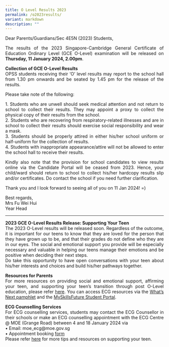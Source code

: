 ```yaml
---
title: O Level Results 2023
permalink: /o2023results/
variant: markdown
description: ""
---
```

<div align="justify">
	
<p>Dear Parents/Guardians/Sec 4E5N (2023) Students,</p>

<p>The results of the 2023 Singapore-Cambridge General Certificate of Education Ordinary Level (GCE O-Level) examination will be released on <strong>Thursday, 11 January 2024, 2.00pm</strong>.</p>

<p><b>Collection of GCE O-Level Results</b><br>
OPSS students receiving their ‘O’ level results may report to the school hall from 1.30 pm onwards and be seated by 1.45 pm for the release of the results.</p>

<p>Please take note of the following:</p>

<p>1.	Students who are unwell should seek medical attention and not return to school to collect their results.  They may appoint a proxy to collect the physical copy of their results from the school.<br>
2.	Students who are recovering from respiratory-related illnesses and are in school to collect their results should exercise social responsibility and wear a mask.<br>
3.	Students should be properly attired in either his/her school uniform or half-uniform for the collection of results.<br>
4.	Students with inappropriate appearance/attire will not be allowed to enter the school hall to receive their results.</p>


<p>Kindly also note that the provision for school candidates to view results online via the Candidate Portal will be ceased from 2023. Hence, your child/ward should return to school to collect his/her hardcopy results slip and/or certificates. Do contact the school if you need further clarification.</p>

<p>Thank you and I look forward to seeing all of you on 11 Jan 2024! =)</p>

<p>Best regards,<br>
Mrs Fu Wei Hui<br>
Year Head</p>
	
<hr>
	
<p><b>2023 GCE O-Level Results Release: Supporting Your Teen</b><br>
The 2023 O-Level results will be released soon. Regardless of the outcome, it is important for our teens to know that they are loved for the person that they have grown up to be, and that their grades do not define who they are in our eyes. The social and emotional support you provide will be especially necessary and valuable in helping our teens manage their emotions and be positive when deciding their next steps.<br>
Do take this opportunity to have open conversations with your teen about his/her interests and choices and build his/her pathways together.</p>

<p><b>Resources for Parents</b><br>
For more resources on providing social and emotional support, affirming your teen, and supporting your teen’s transition through post O-Level education, please refer <a href="https://go.gov.sg/selresforparents">here</a>. You can access ECG resources via  the <a href="https://go.gov.sg/whats-next-olevel">What’s Next pamphlet</a> and the <a href="https://go.gov.sg/MySFSec">MySkillsFuture Student Portal</a>.</p>

<p><b>ECG Counselling Services</b><br>
For ECG counselling services, students may contact the ECG Counsellor in their schools or make an ECG counselling appointment with the ECG Centre @ MOE (Grange Road) between 4 and 18 January 2024 via<br>
•	Email: moe_ecg@moe.gov.sg<br>
•	Appointment booking <a href="https://go.gov.sg/moe-ecg-centre">form</a><br>
Please refer <a href="/files/O%20Level%20Result%20Release/2023_O_Level_Info_Sheet_for_Parents.pdf">here</a> for more tips and resources on supporting your teen.</p>

</div>